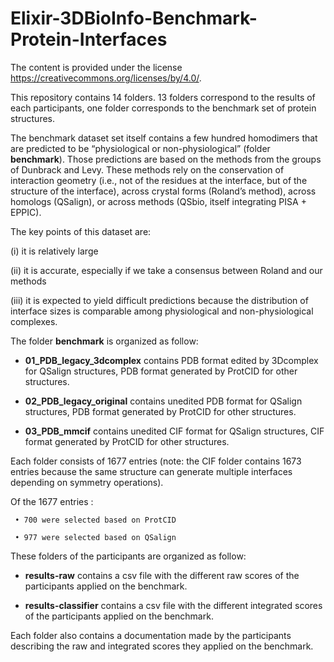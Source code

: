 # Elixir-3DBioInfo-Benchmark-Protein-Interfaces

The content is provided under the license https://creativecommons.org/licenses/by/4.0/.


This repository contains 14 folders. 13 folders correspond to the results of each participants, one folder corresponds to the benchmark set of protein structures. 

The benchmark dataset set itself contains a few hundred homodimers that are predicted to be “physiological or non-physiological” (folder **benchmark**). Those predictions are based on the methods from the groups of Dunbrack and Levy. These methods rely on the conservation of interaction geometry (i.e., not of the residues at the interface, but of the structure of the interface), across crystal forms (Roland’s method), across homologs (QSalign), or across methods (QSbio, itself integrating PISA + EPPIC). 

The key points of this dataset are: 
 
(i) it is relatively large

(ii) it is accurate, especially if we take a consensus between Roland and our methods

(iii) it is expected to yield difficult predictions because the distribution of interface sizes is comparable among physiological and non-physiological complexes.

The folder **benchmark** is organized as follow:

   - **01_PDB_legacy_3dcomplex** contains PDB format edited by 3Dcomplex for QSalign structures, PDB format generated by ProtCID for other structures.

   - **02_PDB_legacy_original** contains unedited PDB format for QSalign structures, PDB format generated by ProtCID for other structures.

   - **03_PDB_mmcif** contains unedited CIF format for QSalign structures, CIF format generated by ProtCID for other structures.

 Each folder consists of 1677 entries (note: the CIF folder contains 1673 entries because the same structure can generate multiple interfaces depending on symmetry operations).

 Of the 1677 entries :
 
     • 700 were selected based on ProtCID
     
     • 977 were selected based on QSalign
     
     
     
These folders of the participants are organized as follow:

  - **results-raw** contains a csv file with the different raw scores of the participants applied on the benchmark.

  - **results-classifier** contains a csv file with the different integrated scores of the participants applied on the benchmark.

Each folder also contains a documentation made by the participants describing the raw and integrated scores they applied on the benchmark.

